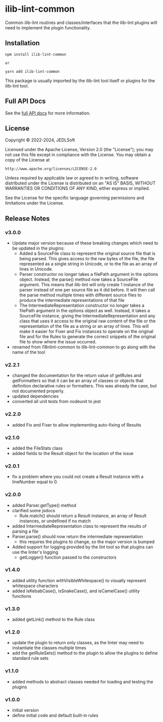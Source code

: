 # ilib-lint-common

Common ilib-lint routines and classes/interfaces that the ilib-lint plugins
will need to implement the plugin functionality.


## Installation

```
npm install ilib-lint-common

or

yarn add ilib-lint-common
```

This package is usually imported by the ilib-lint tool itself or plugins for
the ilib-lint tool.

## Full API Docs

See the [full API docs](./docs/ilib-lint-common.md) for more information.

## License

Copyright © 2022-2024, JEDLSoft

Licensed under the Apache License, Version 2.0 (the "License");
you may not use this file except in compliance with the License.
You may obtain a copy of the License at

    http://www.apache.org/licenses/LICENSE-2.0

Unless required by applicable law or agreed to in writing, software
distributed under the License is distributed on an "AS IS" BASIS,
WITHOUT WARRANTIES OR CONDITIONS OF ANY KIND, either express or implied.

See the License for the specific language governing permissions and
limitations under the License.

## Release Notes

### v3.0.0

- Update major version because of these breaking changes which need to be
  updated in the plugins:
    - Added a SourceFile class to represent the original source file
      that is being parsed. This gives access to the raw bytes of the file,
      the file represented as a single string in Unicode, or to the file
      as an array of lines in Unicode.
    - Parser constructor no longer takes a filePath argument in the
      options object. Instead, the parse() method now takes a SourceFile
      argument. This means that ilib-lint will only create 1 instance of
      the parser instead of one per source file as it did before. It will
      then call the parse method multiple times with different source
      files to produce the intermediate representations of that file
    - The IntermediateRepresentation constructor no longer takes a filePath
      argument in the options object as well. Instead, it takes a SourceFile
      instance, giving the IntermediateRepresentation and any class that
      uses it access to the original raw content of the file or the
      representation of the file as a string or an array of lines. This will
      make it easier for Fixer and Fix instances to operate on the original
      file and for the Rules to generate the correct snippets of the original
      file to show where the issue occurred.
- renamed from i18nlint-common to ilib-lint-common to go along with the name of
  the tool

### v2.2.1

- changed the documentation for the return value of getRules and getFormatters
  so that it can be an array of classes or objects that definition declarative
  rules or formatters. This was already the case, but not documented properly.
- updated dependencies
- converted all unit tests from nodeunit to jest

### v2.2.0

- added Fix and Fixer to allow implementing auto-fixing of Results

### v2.1.0

- added the FileStats class
- added fields to the Result object for the location of the issue

### v2.0.1

- fix a problem where you could not create a Result instance with a
  lineNumber equal to 0.

### v2.0.0

- added Parser.getType() method
- clarified some jsdocs
    - Rule.match() should return a Result instance, an array of
      Result instances, or undefined if no match
- added IntermediateRepresentation class to represent the results of
  parsing a file
- Parser.parse() should now return the intermediate representation
    - this requires the plugins to change, so the major version is bumped
- Added support for logging provided by the lint tool so that plugins
  can use the linter's logging
    - getLogger() function passed to the constructors

### v1.4.0

- added utility function withVisibleWhitespace() to visually represent whitespace characters
- added isKebabCase(), isSnakeCase(), and isCamelCase() utility functions

### v1.3.0

- added getLink() method to the Rule class

### v1.2.0

- update the plugin to return only classes, as the linter may need to instantiate
  the classes multiple times
- add the getRuleSets() method to the plugin to allow the plugins to define
  standard rule sets

### v1.1.0

- added methods to abstract classes needed for loading and testing the plugins

### v1.0.0

- initial version
- define initial code and default built-in rules
